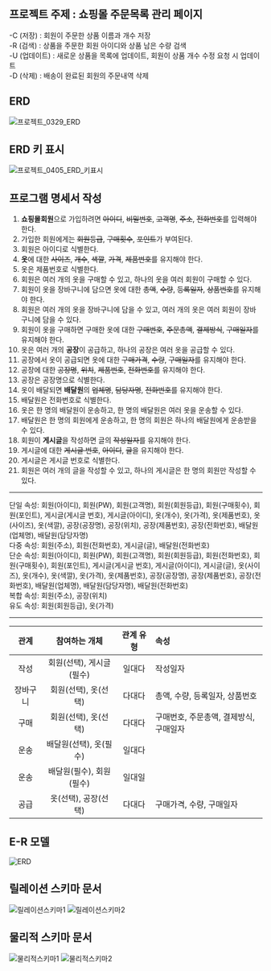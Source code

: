 ## 프로젝트 주제 : 쇼핑몰 주문목록 관리 페이지
-C (저장) : 회원이 주문한 상품 이름과 개수 저장  
-R (검색) : 상품을 주문한 회원 아이디와 상품 남은 수량 검색  
-U (업데이트) : 새로운 상품을 목록에 업데이트, 회원이 상품 개수 수정 요청 시 업데이트  
-D (삭제) : 배송이 완료된 회원의 주문내역 삭제 

## ERD
![프로젝트_0329_ERD](https://user-images.githubusercontent.com/81346143/168478125-cca8e05b-b989-4ab5-86fc-892e343ca287.png)  

## ERD 키 표시
![프로젝트_0405_ERD_키표시](https://user-images.githubusercontent.com/81346143/168478136-03d09f74-2539-42c7-823b-aadba7dcdf9c.png)  

## 프로그램 명세서 작성
1. **쇼핑몰회원**으로 가입하려면 ~~아이디~~, ~~비밀번호~~, ~~고객명~~, ~~주소~~, ~~전화번호~~를 입력해야 한다.
2. 가입한 회원에게는 ~~회원등급~~, ~~구매횟수~~, ~~포인트~~가 부여된다.
3. 회원은 아이디로 식별한다.
4. **옷**에 대한 ~~사이즈~~, ~~개수~~, ~~색깔~~, ~~가격~~, ~~제품번호~~를 유지해야 한다.
5. 옷은 제품번호로 식별한다.
6. 회원은 여러 개의 옷을 구매할 수 있고, 하나의 옷을 여러 회원이 구매할 수 있다.
7. 회원이 옷을 장바구니에 담으면 옷에 대한 ~~총액~~, ~~수량~~, ~~등록일자~~, ~~상품번호~~를 유지해야 한다.
8. 회원은 여러 개의 옷을 장바구니에 담을 수 있고, 여러 개의 옷은 여러 회원이 장바구니에 담을 수 있다.
9. 회원이 옷을 구매하면 구매한 옷에 대한 ~~구매번호~~, ~~주문총액~~, ~~결제방식~~, ~~구매일자~~를 유지해야 한다.
10. 옷은 여러 개의 **공장**이 공급하고, 하나의 공장은 여러 옷을 공급할 수 있다.
11. 공장에서 옷이 공급되면 옷에 대한 ~~구매가격~~, ~~수량~~, ~~구매일자~~를 유지해야 한다.
12. 공장에 대한 ~~공장명~~, ~~위치~~, ~~제품번호~~, ~~전화번호~~를 유지해야 한다.
13. 공장은 공장명으로 식별한다.
14. 옷이 배달되면 **배달원**의 ~~업체명~~, ~~담당자명~~, ~~전화번호~~를 유지해야 한다.
15. 배달원은 전화번호로 식별한다.
16. 옷은 한 명의 배달원이 운송하고, 한 명의 배달원은 여러 옷을 운송할 수 있다.
17. 배달원은 한 명의 회원에게 운송하고, 한 명의 회원은 하나의 배달원에게 운송받을 수 있다.
18. 회원이 **게시글**을 작성하면 글의 ~~작성일자~~를 유지해야 한다.
19. 게시글에 대한 ~~게시글 번호~~, ~~아이디~~, ~~글~~을 유지해야 한다.
20. 게시글은 게시글 번호로 식별한다.
21. 회원은 여러 개의 글을 작성할 수 있고, 하나의 게시글은 한 명의 회원만 작성할 수 있다. 
--- 
단일 속성: 회원(아이디), 회원(PW), 회원(고객명), 회원(회원등급), 회원(구매횟수), 회원(포인트), 게시글(게시글 번호), 게시글(아이디), 옷(개수), 옷(가격), 옷(제품번호), 옷(사이즈), 옷(색깔), 공장(공장명), 공장(위치), 공장(제품번호), 공장(전화번호), 배달원(업체명), 배달원(담당자명)  
다중 속성: 회원(주소), 회원(전화번호), 게시글(글), 배달원(전화번호)  
단순 속성: 회원(아이디), 회원(PW), 회원(고객명), 회원(회원등급), 회원(전화번호), 회원(구매횟수), 회원(포인트), 게시글(게시글 번호), 게시글(아이디), 게시글(글), 옷(사이즈), 옷(개수), 옷(색깔), 옷(가격), 옷(제품번호), 공장(공장명), 공장(제품번호), 공장(전화번호), 배달원(업체명), 배달원(담당자명), 배달원(전화번호)  
복합 속성: 회원(주소), 공장(위치)  
유도 속성: 회원(회원등급), 옷(가격)  

---
 
| 관계 | 참여하는 개체 | 관계 유형 | 속성 | 
|:---:|:---:|:---:|:---| 
| 작성 | 회원(선택), 게시글(필수) | 일대다 | 작성일자 |
| 장바구니 | 회원(선택), 옷(선택) | 다대다 | 총액, 수량, 등록일자, 상품번호 |
| 구매 | 회원(선택), 옷(선택) | 다대다 | 구매번호, 주문총액, 결제방식, 구매일자 |
| 운송 | 배달원(선택), 옷(필수) | 일대다 |  |
| 운송 | 배달원(필수), 회원(필수) | 일대일 |  |
| 공급 | 옷(선택), 공장(선택) | 다대다 | 구매가격, 수량, 구매일자 |

## E-R 모델
![ERD](https://user-images.githubusercontent.com/81346143/169661888-8f9e209d-e0c0-488e-af71-9b516903de77.png)  

## 릴레이션 스키마 문서
![릴레이션스키마1](https://user-images.githubusercontent.com/81346143/169662090-19707fdd-4e16-4ca9-a44f-7fc48663fd8c.png)
![릴레이션스키마2](https://user-images.githubusercontent.com/81346143/169662096-e193dcc6-791d-4490-9899-3c53dfd25cc5.png)

## 물리적 스키마 문서
![물리적스키마1](https://user-images.githubusercontent.com/81346143/169662121-924c6e28-49fa-48bf-b41a-3bc7542e3a7c.png)
![물리적스키마2](https://user-images.githubusercontent.com/81346143/169662135-408f15a0-76ec-4735-9137-0a61b3d0686f.png)



